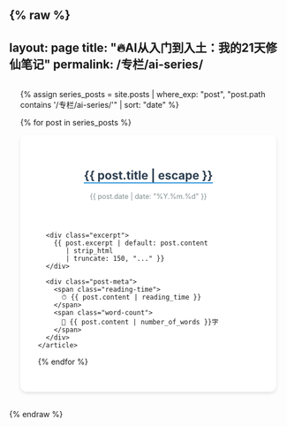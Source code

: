 {% raw %}
---
layout: page
title: "🔥AI从入门到入土：我的21天修仙笔记"
permalink: /专栏/ai-series/
---

<div class="series-container">
  {% assign series_posts = site.posts 
    | where_exp: "post", "post.path contains '/专栏/ai-series/'" 
    | sort: "date" 
  %}

  {% for post in series_posts %}
    <article class="post-card">
      <header>
        <h2>
          <a href="{{ post.url | relative_url }}" 
             class="post-link"
             title="{{ post.title | escape }}">
            {{ post.title | escape }}
          </a>
        </h2>
        <time datetime="{{ post.date | date_to_xmlschema }}">
          {{ post.date | date: "%Y.%m.%d" }}
        </time>
      </header>

      <div class="excerpt">
        {{ post.excerpt | default: post.content 
           | strip_html 
           | truncate: 150, "..." }}
      </div>

      <div class="post-meta">
        <span class="reading-time">
          ⏱ {{ post.content | reading_time }}
        </span>
        <span class="word-count">
          📝 {{ post.content | number_of_words }}字
        </span>
      </div>
    </article>
  {% endfor %}
</div>

<style>
/* 专业级CSS样式 */
.series-container {
  max-width: 800px;
  margin: 2rem auto;
  padding: 0 20px;
}

.post-card {
  background: #fff;
  border-radius: 12px;
  box-shadow: 0 3px 6px rgba(0,0,0,0.1);
  padding: 2rem;
  margin-bottom: 2rem;
  transition: transform 0.2s;
}

.post-card:hover {
  transform: translateY(-3px);
}

.post-link {
  color: #2c3e50;
  text-decoration: none;
  border-bottom: 2px solid #3498db;
}

time {
  color: #7f8c8d;
  font-size: 0.9em;
}

.excerpt {
  color: #34495e;
  line-height: 1.6;
  margin: 1em 0;
}

.post-meta {
  display: flex;
  gap: 15px;
  font-size: 0.85em;
  color: #95a5a6;
}

.reading-time::before {
  content: "⏱ ";
}
</style>{% endraw %}
